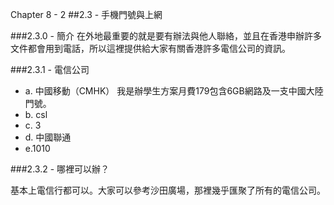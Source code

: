 Chapter 8 - 2
##2.3 - 手機門號與上網

###2.3.0 - 簡介
在外地最重要的就是要有辦法與他人聯絡，並且在香港申辦許多文件都會用到電話，所以這裡提供給大家有關香港許多電信公司的資訊。

###2.3.1 - 電信公司
* a. 中國移動（CMHK）
        我是辦學生方案月費179包含6GB網路及一支中國大陸門號。
* b. csl
* c. 3
* d. 中國聯通
* e.1010

###2.3.2 - 哪裡可以辦？

基本上電信行都可以。大家可以參考沙田廣場，那裡幾乎匯聚了所有的電信公司。
